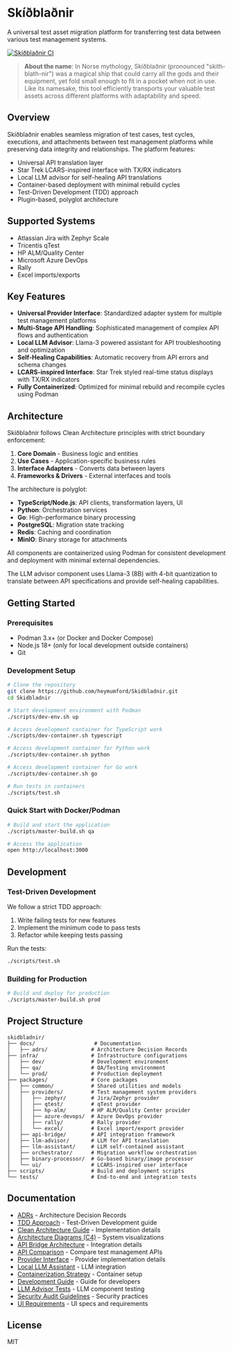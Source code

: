# Skíðblaðnir

A universal test asset migration platform for transferring test data between various test management systems.

[![Skíðblaðnir CI](https://github.com/heymumford/Skidbladnir/actions/workflows/ci.yml/badge.svg)](https://github.com/heymumford/Skidbladnir/actions/workflows/ci.yml)

> **About the name**: In Norse mythology, Skíðblaðnir (pronounced "skith-blath-nir") was a magical ship that could carry all the gods and their equipment, yet fold small enough to fit in a pocket when not in use. Like its namesake, this tool efficiently transports your valuable test assets across different platforms with adaptability and speed.

## Overview

Skíðblaðnir enables seamless migration of test cases, test cycles, executions, and attachments between test management platforms while preserving data integrity and relationships. The platform features:

- Universal API translation layer
- Star Trek LCARS-inspired interface with TX/RX indicators
- Local LLM advisor for self-healing API translations
- Container-based deployment with minimal rebuild cycles
- Test-Driven Development (TDD) approach
- Plugin-based, polyglot architecture

## Supported Systems

- Atlassian Jira with Zephyr Scale
- Tricentis qTest
- HP ALM/Quality Center
- Microsoft Azure DevOps
- Rally
- Excel imports/exports

## Key Features

- **Universal Provider Interface**: Standardized adapter system for multiple test management platforms
- **Multi-Stage API Handling**: Sophisticated management of complex API flows and authentication
- **Local LLM Advisor**: Llama-3 powered assistant for API troubleshooting and optimization
- **Self-Healing Capabilities**: Automatic recovery from API errors and schema changes
- **LCARS-inspired Interface**: Star Trek styled real-time status displays with TX/RX indicators
- **Fully Containerized**: Optimized for minimal rebuild and recompile cycles using Podman

## Architecture

Skíðblaðnir follows Clean Architecture principles with strict boundary enforcement:

1. **Core Domain** - Business logic and entities
2. **Use Cases** - Application-specific business rules
3. **Interface Adapters** - Converts data between layers
4. **Frameworks & Drivers** - External interfaces and tools

The architecture is polyglot:
- **TypeScript/Node.js**: API clients, transformation layers, UI
- **Python**: Orchestration services
- **Go**: High-performance binary processing
- **PostgreSQL**: Migration state tracking
- **Redis**: Caching and coordination
- **MinIO**: Binary storage for attachments

All components are containerized using Podman for consistent development and deployment with minimal external dependencies.

The LLM advisor component uses Llama-3 (8B) with 4-bit quantization to translate between API specifications and provide self-healing capabilities.

## Getting Started

### Prerequisites

- Podman 3.x+ (or Docker and Docker Compose)
- Node.js 18+ (only for local development outside containers)
- Git

### Development Setup

```bash
# Clone the repository
git clone https://github.com/heymumford/Skidbladnir.git
cd Skidbladnir

# Start development environment with Podman
./scripts/dev-env.sh up

# Access development container for TypeScript work
./scripts/dev-container.sh typescript

# Access development container for Python work
./scripts/dev-container.sh python

# Access development container for Go work
./scripts/dev-container.sh go

# Run tests in containers
./scripts/test.sh
```

### Quick Start with Docker/Podman

```bash
# Build and start the application
./scripts/master-build.sh qa

# Access the application
open http://localhost:3000
```

## Development

### Test-Driven Development

We follow a strict TDD approach:

1. Write failing tests for new features
2. Implement the minimum code to pass tests
3. Refactor while keeping tests passing

Run the tests:

```bash
./scripts/test.sh
```

### Building for Production

```bash
# Build and deploy for production
./scripts/master-build.sh prod
```

## Project Structure

```
skidbladnir/
├── docs/                   # Documentation
│   ├── adrs/              # Architecture Decision Records
├── infra/                 # Infrastructure configurations
│   ├── dev/               # Development environment
│   ├── qa/                # QA/Testing environment
│   └── prod/              # Production deployment
├── packages/              # Core packages
│   ├── common/            # Shared utilities and models
│   ├── providers/         # Test management system providers
│   │   ├── zephyr/        # Jira/Zephyr provider
│   │   ├── qtest/         # qTest provider
│   │   ├── hp-alm/        # HP ALM/Quality Center provider
│   │   ├── azure-devops/  # Azure DevOps provider
│   │   ├── rally/         # Rally provider
│   │   └── excel/         # Excel import/export provider
│   ├── api-bridge/        # API integration framework
│   ├── llm-advisor/       # LLM for API translation
│   ├── llm-assistant/     # LLM self-contained assistant
│   ├── orchestrator/      # Migration workflow orchestration
│   ├── binary-processor/  # Go-based binary/image processor
│   └── ui/                # LCARS-inspired user interface
├── scripts/               # Build and deployment scripts
└── tests/                 # End-to-end and integration tests
```

## Documentation

- [ADRs](./docs/adrs/) - Architecture Decision Records
- [TDD Approach](./docs/tdd-approach.md) - Test-Driven Development guide
- [Clean Architecture Guide](./docs/clean-architecture-guide.md) - Implementation details
- [Architecture Diagrams (C4)](./docs/c4-diagrams.md) - System visualizations
- [API Bridge Architecture](./docs/api-bridge-architecture.md) - Integration details
- [API Comparison](./docs/api-comparison.md) - Compare test management APIs
- [Provider Interface](./docs/provider-interface.md) - Provider implementation details
- [Local LLM Assistant](./docs/local-llm-assistant.md) - LLM integration
- [Containerization Strategy](./docs/containerization.md) - Container setup
- [Development Guide](./docs/development-guide.md) - Guide for developers
- [LLM Advisor Tests](./docs/llm-advisor-tests.md) - LLM component testing
- [Security Audit Guidelines](./docs/security-audit-guidelines.md) - Security practices
- [UI Requirements](./docs/ui-requirements.md) - UI specs and requirements

## License

MIT